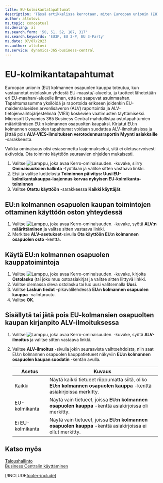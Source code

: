 ```yaml
---
title: EU-kolmikantatapahtumat
description: 'Tässä artikkelissa kerrotaan, miten Euroopan unionin (EU) kolmansien osapuolten ostotapahtumia määritetään ja käytetään.'
author: altotovi
ms.topic: conceptual
ms.devlang: al
ms.search.form: '50, 51, 52, 187, 317'
ms.search.keywords: 'EU3P, EU 3-P, EU 3-Party'
ms.date: 07/07/2023
ms.author: altotovi
ms.service: dynamics-365-business-central
---
```


# EU-kolmikantatapahtumat

Euroopan unionin (EU) kolmannen osapuolen kauppa toteutuu, kun vastaanotat ostolaskun yhdestä EU-maasta/-alueelta, ja tuotteet lähetetään eri EU-maahan/-alueelle ilman, että ne saapuvat asuinmaahan. Tapahtumasumma yksilöidä ja raportoida erikseen joidenkin EU-maiden/alueiden arvonlisäveron (ALV) raportointia ja ALV-tietojenvaihtojärjestelmää (VIES) koskevien vaatimusten täyttämiseksi. Microsoft Dynamics 365 Business Central mahdollistaa ostotapahtumien määrittämisen EU:n kolmannen osapuolten kaupaksi. Kirjatut EU:n kolmannen osapuolen tapahtumat voidaan suodattaa ALV-ilmoituksissa ja jättää pois **ALV-VIES-ilmoituksen verotodennusraportin** **Myynti asiakkaille** -sarakkeesta.

Vaikka ominaisuus olisi esiasennettu laajennukseksi, sitä ei oletusarvoisesti aktivoida. Ota toiminto käyttöön seuraavien ohjeiden mukaisesti.

1. Valitse ![Lamppu, joka avaa Kerro-ominaisuuden.](media/ui-search/search_small.png "Kerro, mitä haluat tehdä") -kuvake, siirry **Ominaisuuksien hallinta** -työtilaan ja valitse sitten vastaava linkki.
2. Etsi ja valitse luettelosta **Toiminnon päivitys: Uusi EU-kolmikantakauppa-laajennus korvaa nykyisen EU-kolmikanta-toiminnon**
3. Valitse **Otettu käyttöön** -sarakkeessa **Kaikki käyttäjät**.

## EU:n kolmannen osapuolen kaupan toimintojen ottaminen käyttöön oston yhteydessä

1. Valitse ![Lamppu, joka avaa Kerro-ominaisuuden.](media/ui-search/search_small.png "Kerro, mitä haluat tehdä") -kuvake, syötä **ALV:n määrittäminen** ja valitse sitten vastaava linkki.
2. Merkitse **ALV-asetukset**-sivulla **Ota käyttöön EU:n kolmannen osapuolen osto** -kenttä.

## Käytä EU:n kolmannen osapuolen kauppatoimintoja

1. Valitse ![Lamppu, joka avaa Kerro-ominaisuuden.](media/ui-search/search_small.png "Kerro, mitä haluat tehdä") -kuvake, kirjoita **Ostolasku** (tai joku muu ostoasiakirja) ja valitse sitten liittyvä linkki.
2. Valitse olemassa oleva ostolasku tai luo uusi valitsemalla **Uusi**.
3. Valitse **Laskun tiedot** -pikavälilehdessä **EU:n kolmannen osapuolen kauppa** -valintaruutu.
4. Valitse **OK**.

## Sisällytä tai jätä pois EU-kolmansien osapuolten kaupan kirjanpito ALV-ilmoituksessa

1. Valitse ![Lamppu, joka avaa Kerro-ominaisuuden.](media/ui-search/search_small.png "Kerro, mitä haluat tehdä") -kuvake, syötä **ALV-ilmoitus** ja valitse sitten vastaava linkki.
2. Valitse **ALV-ilmoitus** -sivulla jokin seuraavista vaihtoehdoista, niin saat EU:n kolmannen osapuolen kauppatietueet näkyviin **EU:n kolmannen osapuolen kaupan suodatin** -kentän avulla.

    | Asetus | Kuvaus |
    |--------|-------------|
    | Kaikki | Näytä kaikki tietueet riippumatta siitä, oliko **EU:n kolmannen osapuolen kauppa** -kenttä asiakirjoissa merkitty. |
    | EU-kolmikanta | Näytä vain tietueet, joissa **EU:n kolmannen osapuolen kauppa** -kenttä asiakirjoissa oli merkitty. |
    | Ei EU-kolmikanta | Näytä vain tietueet, joissa **EU:n kolmannen osapuolen kauppa** -kenttä asiakirjoissa ei ollut merkitty. |


## Katso myös
[Taloushallinto](finance.md)  
[Business Centralin käyttäminen](ui-work-product.md)

[!INCLUDE[footer-include](includes/footer-banner.md)]
